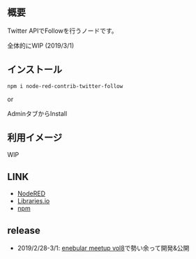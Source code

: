 ## 概要

Twitter APIでFollowを行うノードです。

全体的にWIP (2019/3/1)

## インストール

```
npm i node-red-contrib-twitter-follow
```

or

AdminタブからInstall

## 利用イメージ

WIP

## LINK

* [NodeRED](https://flows.nodered.org/node/node-red-contrib-twitter-follow)
* [Libraries.io](https://libraries.io/npm/node-red-contrib-twitter-follow)
* [npm](https://www.npmjs.com/package/node-red-contrib-twitter-follow)

## release

* 2019/2/28-3/1: [enebular meetup vol8](https://enebular.connpass.com/event/117432/)で勢い余って開発&公開
